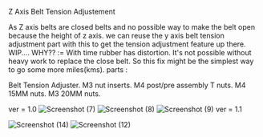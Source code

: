 Z Axis Belt Tension Adjustement

As Z axis belts are closed belts and no possible way to make the belt open because the height of z axis.
we can reuse the y axis belt tension adjustment part with this to get the tension adjustment feature up there.
WIP....
WHY?? := With time rubber has distortion. It's not possible without heavy work to replace the close belt. So this fix might be the simplest way to go some more miles(kms).
parts :

Belt Tension Adjuster.
M3 nut inserts.
M4 post/pre assembly T nuts.
M4 15MM nuts.
M3 20MM nuts.

ver = 1.0
![Screenshot (7)](https://github.com/anishsheikh/3d-models/assets/38411333/eb540006-5a5d-4092-b4eb-ecd088875545)
![Screenshot (8)](https://github.com/anishsheikh/3d-models/assets/38411333/e7d269a8-d861-4ce4-9156-8b0ac6fbb6d4)
![Screenshot (9)](https://github.com/anishsheikh/3d-models/assets/38411333/ed7531e7-d890-455e-84b6-731e6d7a26f6)
ver = 1.1

![Screenshot (14)](https://github.com/anishsheikh/3d-models/assets/38411333/b7caf669-925d-4875-84d6-3040c0d5178b)
![Screenshot (12)](https://github.com/anishsheikh/3d-models/assets/38411333/84773b8b-6119-434b-98b0-9523274aae05)
